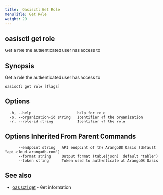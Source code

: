 ```yaml
---
title:  Oasisctl Get Role
menuTitle: Get Role
weight: 29
---
```

## oasisctl get role

Get a role the authenticated user has access to

## Synopsis
Get a role the authenticated user has access to

```
oasisctl get role [flags]
```

## Options
```
  -h, --help                     help for role
  -o, --organization-id string   Identifier of the organization
  -r, --role-id string           Identifier of the role
```

## Options Inherited From Parent Commands
```
      --endpoint string   API endpoint of the ArangoDB Oasis (default "api.cloud.arangodb.com")
      --format string     Output format (table|json) (default "table")
      --token string      Token used to authenticate at ArangoDB Oasis
```

## See also
* [oasisctl get](_index.md)	 - Get information

